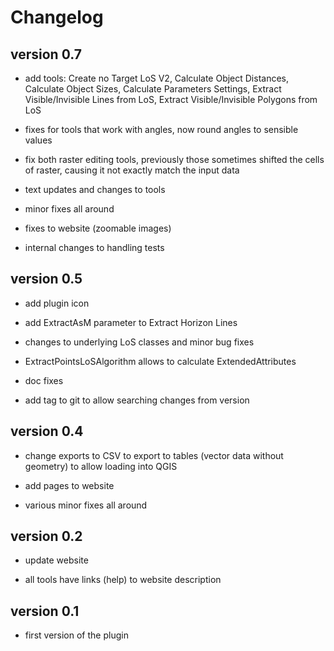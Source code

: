 # Changelog

## version 0.7

- add tools: Create no Target LoS V2, Calculate Object Distances, Calculate Object Sizes, Calculate Parameters Settings, Extract Visible/Invisible Lines from LoS, Extract Visible/Invisible Polygons from LoS

- fixes for tools that work with angles, now round angles to sensible values

- fix both raster editing tools, previously those sometimes shifted the cells of raster, causing it not exactly match the input data

- text updates and changes to tools

- minor fixes all around

- fixes to website (zoomable images)

- internal changes to handling tests  

## version 0.5

- add plugin icon

- add ExtractAsM parameter to Extract Horizon Lines

- changes to underlying LoS classes and minor bug fixes

- ExtractPointsLoSAlgorithm allows to calculate ExtendedAttributes

- doc fixes

- add tag to git to allow searching changes from version

## version 0.4

- change exports to CSV to export to tables (vector data without geometry) to allow loading into QGIS

- add pages to website

- various minor fixes all around

## version 0.2

- update website

- all tools have links (help) to website description

## version 0.1

- first version of the plugin
